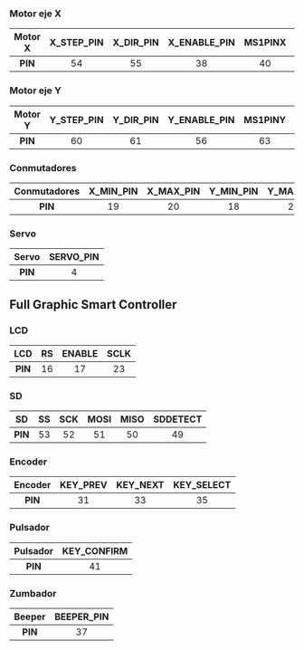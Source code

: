  
### Motor eje X

|    Motor X    |    X_STEP_PIN    |    X_DIR_PIN     |    X_ENABLE_PIN    |    MS1PINX    |    MS2PINX    |    MS3PINX    |
|       :---:   |        :---:     |        :---:     |           :---:    |        :---:  |       :---:   |      :---:    | 
|      **PIN**  |        54        |        55        |         38         |       40      |       42      |       44      |

### Motor eje Y

|    Motor Y    |    Y_STEP_PIN    |    Y_DIR_PIN     |    Y_ENABLE_PIN    |    MS1PINY    |    MS2PINY    |    MS3PINY    |
|       :---:   |        :---:     |        :---:     |           :---:    |        :---:  |       :---:   |      :---:    | 
|      **PIN**  |        60        |        61        |         56        |       63     |       59      |       64      |

### Conmutadores

|    Conmutadores    |    X_MIN_PIN    |    X_MAX_PIN     |    Y_MIN_PIN    |    Y_MAX_PIN    |   
|       :---:   |        :---:     |        :---:     |           :---:    |        :---:  |      
|      **PIN**  |        19        |        20        |         18        |       21     |     

### Servo

|    Servo   |    SERVO_PIN    |     
|       :---:   |        :---:     |       
|      **PIN**  |        4        |        

## Full Graphic Smart Controller

### LCD

|    LCD    |   RS    |    ENABLE     |    SCLK    |   
|       :---:   |        :---:     |        :---:     |           :---:    |      
|      **PIN**  |        16       |        17        |         23        |     

### SD

|    SD   |    SS    |   SCK     |    MOSI    |    MISO    |    SDDETECT    |   
|       :---:   |        :---:     |        :---:     |           :---:    |        :---:  |       :---:   |  
|      **PIN**  |        53        |        52       |         51        |       50     |       49      |  

### Encoder

|    Encoder    |   KEY_PREV    |    KEY_NEXT     |    KEY_SELECT    |   
|       :---:   |        :---:     |        :---:     |           :---:    |      
|      **PIN**  |        31       |        33       |         35        |   

### Pulsador

|    Pulsador   |    KEY_CONFIRM    |     
|       :---:   |        :---:     |       
|      **PIN**  |        41        |  

### Zumbador

|    Beeper   |    BEEPER_PIN    |     
|       :---:   |        :---:     |       
|      **PIN**  |        37        |  
